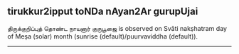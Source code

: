 ## tirukkur2ipput toNDa nAyan2Ar gurupUjai

திருக்குறிப்புத் தொண்ட நாயனார் குருபூஜை is observed on Svāti nakṣhatram day of Meṣa (solar) month (sunrise (default)/puurvaviddha (default)).


---
